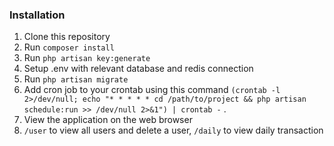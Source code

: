 ### Installation

1. Clone this repository
2. Run `composer install`
3. Run `php artisan key:generate`
4. Setup .env with relevant database and redis connection
5. Run `php artisan migrate`
6. Add cron job to your crontab using this command `(crontab -l 2>/dev/null; echo "* * * * * cd /path/to/project && php artisan schedule:run >> /dev/null 2>&1") | crontab -` .
7. View the application on the web browser
8. `/user` to view all users and delete a user, `/daily` to view daily transaction
